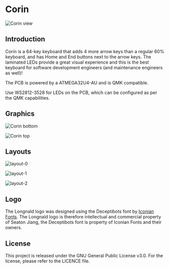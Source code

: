 # Corin

![Corin view](https://github.com/longnald/corin/raw/master/view/view-1.jpg)

## Introduction

Corin is a 64-key keyboard that adds 4 more arrow keys than a regular 60% keyboard, and has Home and End buttons next to the arrow keys. The laminated LEDs provide a great visual experience and this is the best keyboard for software development engineers (and maintenance engineers as well)!

The PCB is powered by a ATMEGA32U4-AU and is QMK compatible.

Use WS2812-3528 for LEDs on the PCB, which can be configured as per the QMK capabilities.

## Graphics

![Corin bottom](https://raw.githubusercontent.com/longnald/corin/master/graphics/bottom_render.svg)

![Corin top](https://raw.githubusercontent.com/longnald/corin/master/graphics/top_render.svg)

## Layouts

![layout-0](https://github.com/longnald/corin/raw/master/layout/level-0/layout-0.png)

![layout-1](https://github.com/longnald/corin/raw/master/layout/level-1/layout-1.png)

![layout-2](https://github.com/longnald/corin/raw/master/layout/level-2/layout-2.png)

## Logo

The Longnald logo was designed using the Deceptibots font by [Iconian Fonts](http://www.iconian.com/index.html). The Longnald logo is therefore intellectual and commercial property of Seaton Jiang, the Deceptibots font is property of Iconian Fonts and their owners.

## License

This project is released under the GNU General Public License v3.0. For the license, please refer to the LICENCE file.
